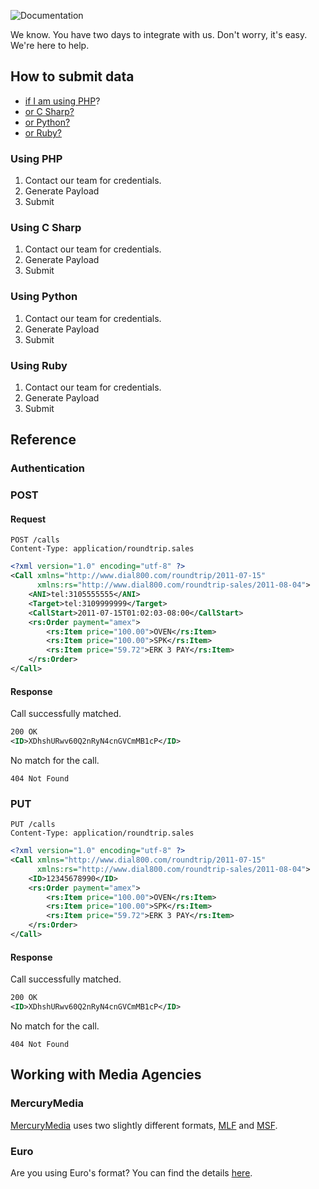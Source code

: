 ![Documentation](/images/roundtrip.png)

We know. You have two days to integrate with us. Don't worry, it's easy. We're here to help.

## How to submit data

* [if I am using PHP](#using-php)?
* [or C Sharp?](#using-c-sharp)
* [or Python?](#using-python)
* [or Ruby?](#using-ruby)

### Using PHP

1. Contact our team for credentials.
2. Generate Payload
3. Submit

### Using C Sharp

1. Contact our team for credentials.
2. Generate Payload
3. Submit

### Using Python

1. Contact our team for credentials.
2. Generate Payload
3. Submit

### Using Ruby

1. Contact our team for credentials.
2. Generate Payload
3. Submit

## Reference

### Authentication

### POST

#### Request

```
POST /calls
Content-Type: application/roundtrip.sales
```

```xml
<?xml version="1.0" encoding="utf-8" ?>
<Call xmlns="http://www.dial800.com/roundtrip/2011-07-15"
      xmlns:rs="http://www.dial800.com/roundtrip-sales/2011-08-04">      
    <ANI>tel:3105555555</ANI>
    <Target>tel:3109999999</Target>
    <CallStart>2011-07-15T01:02:03-08:00</CallStart>
    <rs:Order payment="amex">
        <rs:Item price="100.00">OVEN</rs:Item>
        <rs:Item price="100.00">SPK</rs:Item>
        <rs:Item price="59.72">ERK 3 PAY</rs:Item>
    </rs:Order>
</Call>
```

#### Response

Call successfully matched.

```xml
200 OK
<ID>XDhshURwv60Q2nRyN4cnGVCmMB1cP</ID>
```

No match for the call.

```
404 Not Found
```

### PUT

```
PUT /calls
Content-Type: application/roundtrip.sales
```

```xml
<?xml version="1.0" encoding="utf-8" ?>
<Call xmlns="http://www.dial800.com/roundtrip/2011-07-15"
      xmlns:rs="http://www.dial800.com/roundtrip-sales/2011-08-04">      
    <ID>12345678990</ID>
    <rs:Order payment="amex">
        <rs:Item price="100.00">OVEN</rs:Item>
        <rs:Item price="100.00">SPK</rs:Item>
        <rs:Item price="59.72">ERK 3 PAY</rs:Item>
    </rs:Order>
</Call>
```

#### Response

Call successfully matched.

```xml
200 OK
<ID>XDhshURwv60Q2nRyN4cnGVCmMB1cP</ID>
```

No match for the call.

```
404 Not Found
```

## Working with Media Agencies

### MercuryMedia

[MercuryMedia](www.mercurymedia.com) uses two slightly different formats, [MLF](http://strong-journey-4929.herokuapp.com//dial800/mlf) and [MSF](http://strong-journey-4929.herokuapp.com//dial800/msf).

### Euro

Are you using Euro's format? You can find the details [here](http://strong-journey-4929.herokuapp.com//dial800/euro).